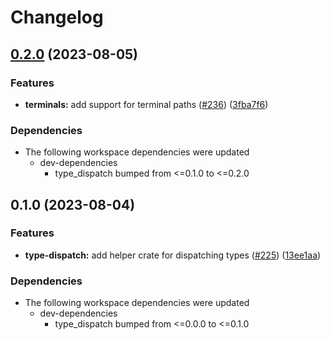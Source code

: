# Changelog

## [0.2.0](https://github.com/substrate-labs/substrate2/compare/type_dispatch_macros-v0.1.0...type_dispatch_macros-v0.2.0) (2023-08-05)


### Features

* **terminals:** add support for terminal paths ([#236](https://github.com/substrate-labs/substrate2/issues/236)) ([3fba7f6](https://github.com/substrate-labs/substrate2/commit/3fba7f6227bbf2efcaf79d849c79175e44d783a4))


### Dependencies

* The following workspace dependencies were updated
  * dev-dependencies
    * type_dispatch bumped from <=0.1.0 to <=0.2.0

## 0.1.0 (2023-08-04)


### Features

* **type-dispatch:** add helper crate for dispatching types ([#225](https://github.com/substrate-labs/substrate2/issues/225)) ([13ee1aa](https://github.com/substrate-labs/substrate2/commit/13ee1aa1b287ed0c147549003c0af815b849577b))


### Dependencies

* The following workspace dependencies were updated
  * dev-dependencies
    * type_dispatch bumped from <=0.0.0 to <=0.1.0
